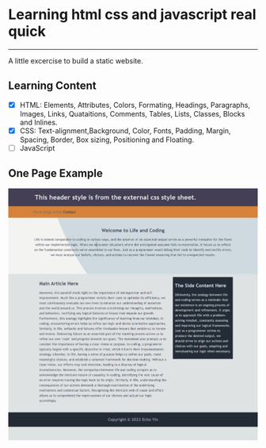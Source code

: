 # Learning html css and javascript real quick

---

A little excercise to build a static website.

## Learning Content

* [x] HTML: Elements, Attributes, Colors, Formating, Headings, Paragraphs, Images, Links, Quataitions, Comments, Tables, Lists, Classes, Blocks and Inlines.
* [x] CSS: Text-alignment,Background, Color, Fonts, Padding, Margin, Spacing, Border, Box sizing, Positioning and Floating.
* [ ] JavaScript

## One Page Example

![iamge](https://github.com/e-choness/html-css-js-exercise/blob/6bc5b11c2e3e4c4b760386428e9c37f65c814567/screenshot/screenshot1.png?raw=true)
